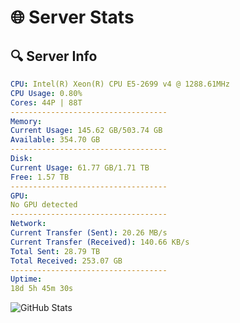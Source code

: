 # 🌐 Server Stats
## 🔍 Server Info
```yaml
CPU: Intel(R) Xeon(R) CPU E5-2699 v4 @ 1288.61MHz
CPU Usage: 0.80%
Cores: 44P | 88T
-----------------------------------
Memory:
Current Usage: 145.62 GB/503.74 GB
Available: 354.70 GB
-----------------------------------
Disk:
Current Usage: 61.77 GB/1.71 TB
Free: 1.57 TB
-----------------------------------
GPU:
No GPU detected
-----------------------------------
Network:
Current Transfer (Sent): 20.26 MB/s
Current Transfer (Received): 140.66 KB/s
Total Sent: 28.79 TB
Total Received: 253.07 GB
-----------------------------------
Uptime:
18d 5h 45m 30s
```
![GitHub Stats](https://img.shields.io/badge/Updated-2025-03-26_03:08:19-blue)